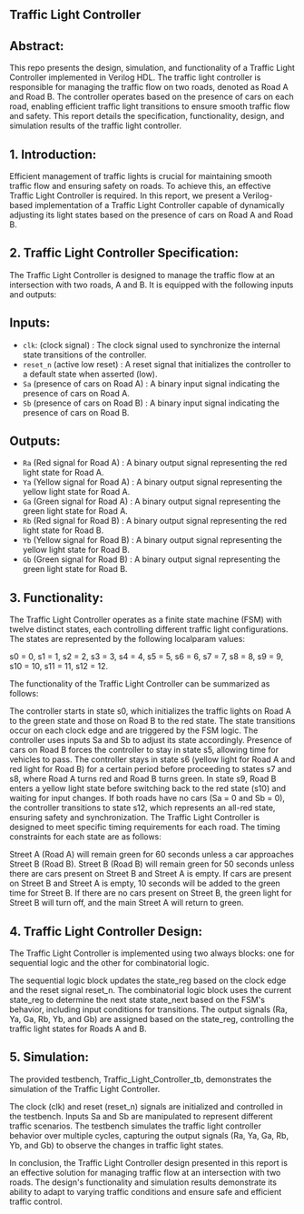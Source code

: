 ## Traffic Light Controller

## Abstract:
This repo presents the design, simulation, and functionality of a Traffic Light Controller implemented in Verilog HDL. The traffic light controller is responsible for managing the traffic flow on two roads, denoted as Road A and Road B. The controller operates based on the presence of cars on each road, enabling efficient traffic light transitions to ensure smooth traffic flow and safety. This report details the specification, functionality, design, and simulation results of the traffic light controller.

## 1. Introduction:
Efficient management of traffic lights is crucial for maintaining smooth traffic flow and ensuring safety on roads. To achieve this, an effective Traffic Light Controller is required. In this report, we present a Verilog-based implementation of a Traffic Light Controller capable of dynamically adjusting its light states based on the presence of cars on Road A and Road B.

## 2. Traffic Light Controller Specification:
The Traffic Light Controller is designed to manage the traffic flow at an intersection with two roads, A and B. It is equipped with the following inputs and outputs:

## Inputs:
- `clk`: (clock signal) : The clock signal used to synchronize the internal state transitions of the controller.
- `reset_n` (active low reset) : A reset signal that initializes the controller to a default state when asserted (low).
- `Sa` (presence of cars on Road A) : A binary input signal indicating the presence of cars on Road A.
- `Sb` (presence of cars on Road B) : A binary input signal indicating the presence of cars on Road B.
## Outputs:
- `Ra` (Red signal for Road A) : A binary output signal representing the red light state for Road A.
- `Ya` (Yellow signal for Road A) : A binary output signal representing the yellow light state for Road A.
- `Ga` (Green signal for Road A) : A binary output signal representing the green light state for Road A.
- `Rb` (Red signal for Road B) : A binary output signal representing the red light state for Road B.
- `Yb` (Yellow signal for Road B) : A binary output signal representing the yellow light state for Road B.
- `Gb` (Green signal for Road B) : A binary output signal representing the green light state for Road B.
## 3. Functionality:
The Traffic Light Controller operates as a finite state machine (FSM) with twelve distinct states, each controlling different traffic light configurations. The states are represented by the following localparam values:

s0 = 0, s1 = 1, s2 = 2, s3 = 3, s4 = 4, s5 = 5, s6 = 6, s7 = 7, s8 = 8, s9 = 9, s10 = 10, s11 = 11, s12 = 12.

The functionality of the Traffic Light Controller can be summarized as follows:

The controller starts in state s0, which initializes the traffic lights on Road A to the green state and those on Road B to the red state.
The state transitions occur on each clock edge and are triggered by the FSM logic.
The controller uses inputs Sa and Sb to adjust its state accordingly. Presence of cars on Road B forces the controller to stay in state s5, allowing time for vehicles to pass.
The controller stays in state s6 (yellow light for Road A and red light for Road B) for a certain period before proceeding to states s7 and s8, where Road A turns red and Road B turns green.
In state s9, Road B enters a yellow light state before switching back to the red state (s10) and waiting for input changes.
If both roads have no cars (Sa = 0 and Sb = 0), the controller transitions to state s12, which represents an all-red state, ensuring safety and synchronization.
The Traffic Light Controller is designed to meet specific timing requirements for each road. The timing constraints for each state are as follows:

Street A (Road A) will remain green for 60 seconds unless a car approaches Street B (Road B).
Street B (Road B) will remain green for 50 seconds unless there are cars present on Street B and Street A is empty.
If cars are present on Street B and Street A is empty, 10 seconds will be added to the green time for Street B.
If there are no cars present on Street B, the green light for Street B will turn off, and the main Street A will return to green.
## 4. Traffic Light Controller Design:
The Traffic Light Controller is implemented using two always blocks: one for sequential logic and the other for combinatorial logic.

The sequential logic block updates the state_reg based on the clock edge and the reset signal reset_n.
The combinatorial logic block uses the current state_reg to determine the next state state_next based on the FSM's behavior, including input conditions for transitions.
The output signals (Ra, Ya, Ga, Rb, Yb, and Gb) are assigned based on the state_reg, controlling the traffic light states for Roads A and B.
## 5. Simulation:
The provided testbench, Traffic_Light_Controller_tb, demonstrates the simulation of the Traffic Light Controller.

The clock (clk) and reset (reset_n) signals are initialized and controlled in the testbench.
Inputs Sa and Sb are manipulated to represent different traffic scenarios.
The testbench simulates the traffic light controller behavior over multiple cycles, capturing the output signals (Ra, Ya, Ga, Rb, Yb, and Gb) to observe the changes in traffic light states.

In conclusion, the Traffic Light Controller design presented in this report is an effective solution for managing traffic flow at an intersection with two roads. The design's functionality and simulation results demonstrate its ability to adapt to varying traffic conditions and ensure safe and efficient traffic control.
